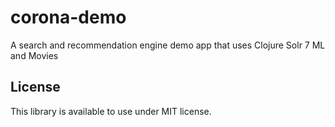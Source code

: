 # corona-demo
A search and recommendation engine demo app that uses Clojure Solr 7 ML and Movies

## License

This library is available to use under MIT license.
